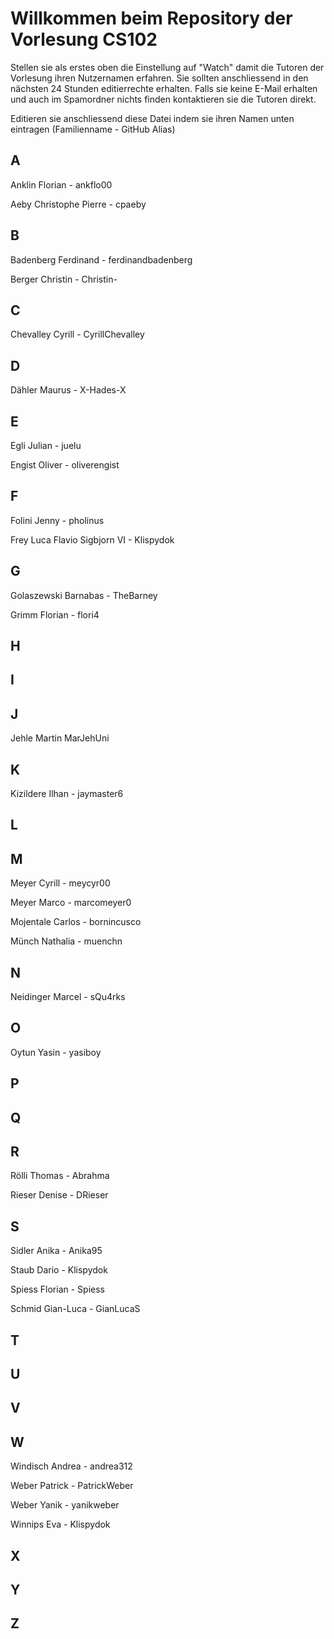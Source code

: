 # Willkommen beim Repository der Vorlesung CS102

Stellen sie als erstes oben die Einstellung auf "Watch" damit die Tutoren der Vorlesung ihren Nutzernamen erfahren. Sie sollten anschliessend in den nächsten 24 Stunden editierrechte erhalten. Falls sie keine E-Mail erhalten und auch im Spamordner nichts finden kontaktieren sie die Tutoren direkt.

Editieren sie anschliessend diese Datei indem sie ihren Namen unten eintragen (Familienname - GitHub Alias)

## A

Anklin Florian - ankflo00

Aeby Christophe Pierre - cpaeby

## B

Badenberg Ferdinand - ferdinandbadenberg

Berger Christin - Christin-

## C

Chevalley Cyrill - CyrillChevalley

## D

Dähler Maurus - X-Hades-X

## E

Egli Julian - juelu

Engist Oliver - oliverengist

## F

Folini Jenny - pholinus

Frey Luca Flavio Sigbjorn VI - Klispydok

## G

Golaszewski Barnabas - TheBarney

Grimm Florian - flori4

## H

## I

## J
Jehle Martin MarJehUni
## K

Kizildere Ilhan - jaymaster6

## L

## M

Meyer Cyrill - meycyr00

Meyer Marco - marcomeyer0

Mojentale Carlos - bornincusco

Münch Nathalia - muenchn
## N
 Neidinger Marcel - sQu4rks
## O

Oytun Yasin - yasiboy

## P

## Q

## R

Rölli Thomas - Abrahma

Rieser Denise - DRieser
## S
Sidler Anika - Anika95

Staub Dario - Klispydok

Spiess Florian - Spiess

Schmid Gian-Luca - GianLucaS
## T

## U

## V

## W
Windisch Andrea - andrea312

Weber Patrick - PatrickWeber

Weber Yanik - yanikweber

Winnips Eva - Klispydok

## X

## Y

## Z
